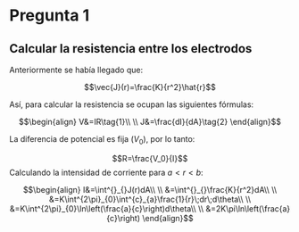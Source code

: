 
# Pregunta 1 

## Calcular la resistencia entre los electrodos 

Anteriormente se había llegado que: 

$$\vec{J}(r)=\frac{K}{r^2}\hat{r}$$

Así, para calcular la resistencia se ocupan las siguientes fórmulas: 

$$\begin{align}
V&=IR\tag{1}\\  \\
J&=\frac{dI}{dA}\tag{2}
\end{align}$$

La diferencia de potencial es fija $(V_0)$, por lo tanto: 

$$R=\frac{V_0}{I}$$ 
Calculando la intensidad de corriente para $a<r<b$: 

$$\begin{align}
I&=\int^{}_{}J(r)dA\\  \\
&=\int^{}_{}\frac{K}{r^2}dA\\  \\
&=K\int^{2\pi}_{0}\int^{c}_{a}\frac{1}{r}\;dr\;d\theta\\  \\
&=K\int^{2\pi}_{0}\ln\left(\frac{a}{c}\right)d\theta\\  \\
&=2K\pi\ln\left(\frac{a}{c}\right)
\end{align}$$
